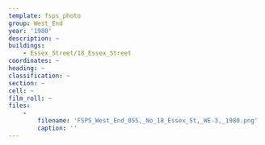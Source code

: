 ```yaml
---
template: fsps_photo
group: West_End
year: '1980'
description: ~
buildings:
    - Essex_Street/18_Essex_Street
coordinates: ~
heading: ~
classification: ~
section: ~
cell: ~
film_roll: ~
files:
    -
        filename: 'FSPS_West_End_055,_No_18_Essex_St,_WE-3,_1980.png'
        caption: ''
---
```

